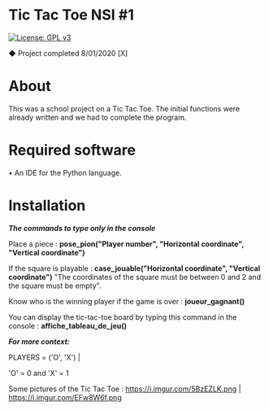 # Tic Tac Toe NSI #1
[![License: GPL v3](https://img.shields.io/badge/License-GPLv3-blue.svg)](https://www.gnu.org/licenses/gpl-3.0)

◆ Project completed 8/01/2020 [X]

# About

This was a school project on a Tic Tac Toe. The initial functions were already written and we had to complete the program.

# Required software

• An IDE for the Python language.

# Installation

***The commands to type only in the console***

Place a piece : **pose_pion("Player number", "Horizontal coordinate", "Vertical coordinate")**

If the square is playable : **case_jouable("Horizontal coordinate", "Vertical coordinate")** "The coordinates of the square must be between 0 and 2 and the square must be empty".

Know who is the winning player if the game is over : **joueur_gagnant()**

You can display the tic-tac-toe board by typing this command in the console : **affiche_tableau_de_jeu()**

***For more context:***

PLAYERS = ('O', 'X') | 

'O' = 0 and 'X' = 1

Some pictures of the Tic Tac Toe : https://i.imgur.com/5BzEZLK.png | https://i.imgur.com/EFw8W6f.png

